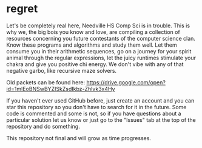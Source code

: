 # regret

Let's be completely real here, Needville HS Comp Sci is in trouble. This is why we, the big bois you know and love, are compiling a collection of resources concerning you future contestants of the computer science clan. Know these programs and algorithms and study them well. Let them consume you in their arithmetic sequences, go on a journey for your spirit animal through the regular expressions, let the juicy runtimes stimulate your chakra and give you positive chi energy. We don't vibe with any of that negative garbo, like recursive maze solvers.

Old packets can be found here: https://drive.google.com/open?id=1mIEoBNSwBYZISkZsdIkbz-Zhlvk3x4Hy

If you haven't ever used GitHub before, just create an account and you can star this repository so you don't have to search for it in the future. Some code is commented and some is not, so if you have questions about a particular solution let us know or just go to the "Issues" tab at the top of the repository and do something.

This repository not final and will grow as time progresses.
